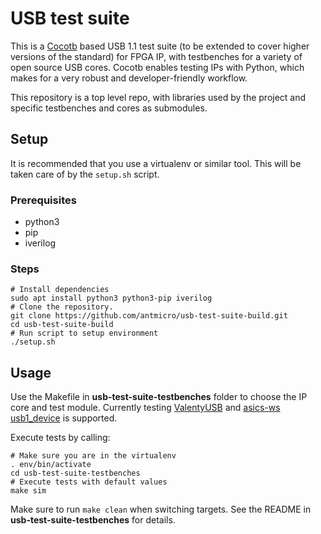 # USB test suite

This is a [Cocotb](https://github.com/cocotb/cocotb) based USB 1.1 test suite (to be extended to cover higher versions of the standard) for FPGA IP, with testbenches for a variety of open source USB cores. Cocotb enables testing IPs with Python, which makes for a very robust and developer-friendly workflow.

This repository is a top level repo, with libraries used by the project and specific testbenches and cores as submodules.

## Setup

It is recommended that you use a virtualenv or similar tool.
This will be taken care of by the `setup.sh` script.

### Prerequisites

* python3
* pip
* iverilog

### Steps

```
# Install dependencies
sudo apt install python3 python3-pip iverilog
# Clone the repository.
git clone https://github.com/antmicro/usb-test-suite-build.git
cd usb-test-suite-build
# Run script to setup environment
./setup.sh
```

## Usage

Use the Makefile in **usb-test-suite-testbenches** folder to choose the IP core and test module.
Currently testing [ValentyUSB](https://github.com/im-tomu/valentyusb) and [asics-ws usb1_device](https://github.com/www-asics-ws/usb1_device) is supported.

Execute tests by calling:

```
# Make sure you are in the virtualenv
. env/bin/activate
cd usb-test-suite-testbenches
# Execute tests with default values
make sim
```

Make sure to run `make clean` when switching targets. See the README in **usb-test-suite-testbenches** for details.
